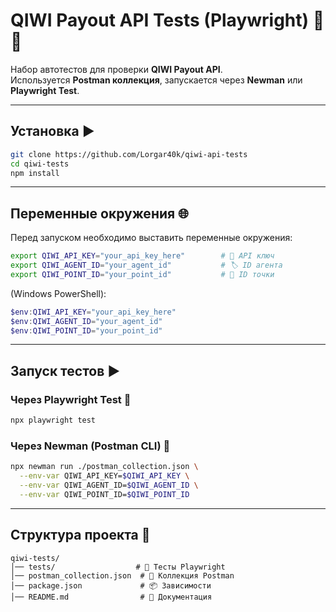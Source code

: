 # QIWI Payout API Tests (Playwright) 💸🧪

Набор автотестов для проверки **QIWI Payout API**.  
Используется **Postman коллекция**, запускается через **Newman** или **Playwright Test**.

---

## Установка ▶️

```bash
git clone https://github.com/Lorgar40k/qiwi-api-tests
cd qiwi-tests
npm install
```

---

## Переменные окружения 🌐

Перед запуском необходимо выставить переменные окружения:

```bash
export QIWI_API_KEY="your_api_key_here"        # 🔑 API ключ
export QIWI_AGENT_ID="your_agent_id"           # 🏷️ ID агента
export QIWI_POINT_ID="your_point_id"           # 📍 ID точки
```

(Windows PowerShell):

```powershell
$env:QIWI_API_KEY="your_api_key_here"
$env:QIWI_AGENT_ID="your_agent_id"
$env:QIWI_POINT_ID="your_point_id"
```

---

## Запуск тестов ▶️

### Через Playwright Test 🚀

```bash
npx playwright test
```

### Через Newman (Postman CLI) 📝

```bash
npx newman run ./postman_collection.json \
  --env-var QIWI_API_KEY=$QIWI_API_KEY \
  --env-var QIWI_AGENT_ID=$QIWI_AGENT_ID \
  --env-var QIWI_POINT_ID=$QIWI_POINT_ID
```

---

## Структура проекта 📂

```
qiwi-tests/
│── tests/                  # 🧪 Тесты Playwright
│── postman_collection.json  # 📝 Коллекция Postman
│── package.json             # 📦 Зависимости
│── README.md                # 📖 Документация
```
